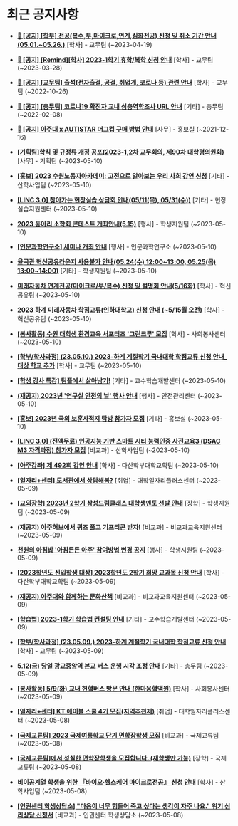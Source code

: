 # 최근 공지사항

* **[📌 [공지] [학부] 전공(복수,부,마이크로,연계,심화전공) 신청 및 취소 기간 안내 (05.01.~05.26.)](http://ajou.ac.kr/kr/ajou/notice.do?mode=view&amp;articleNo=213679&amp;article.offset=0&amp;articleLimit=30)**
 [학사] - 교무팀 (~2023-04-19)

* **[📌 [공지] [Remind][학사] 2023-1학기 휴학/복학 신청 안내](http://ajou.ac.kr/kr/ajou/notice.do?mode=view&amp;articleNo=212711&amp;article.offset=0&amp;articleLimit=30)**
 [학사] - 교무팀 (~2023-03-28)

* **[📌 [공지] [교무팀] 출석(전자출결, 공결, 취업계, 코로나 등) 관련 안내](http://ajou.ac.kr/kr/ajou/notice.do?mode=view&amp;articleNo=205552&amp;article.offset=0&amp;articleLimit=30)**
 [학사] - 교무팀 (~2022-10-26)

* **[📌 [공지] [총무팀] 코로나19 확진자 교내 심층역학조사 URL 안내](http://ajou.ac.kr/kr/ajou/notice.do?mode=view&amp;articleNo=180493&amp;article.offset=0&amp;articleLimit=30)**
 [기타] - 총무팀 (~2022-02-08)

* **[📌 [공지] 아주대 x AUTISTAR 머그컵 구매 방법 안내](http://ajou.ac.kr/kr/ajou/notice.do?mode=view&amp;articleNo=147976&amp;article.offset=0&amp;articleLimit=30)**
 [사무] - 홍보실 (~2021-12-16)

* **[[기획팀]학칙 및 규정류 개정 공포(2023-1,2차 교무회의, 제90차 대학평의원회)](http://ajou.ac.kr/kr/ajou/notice.do?mode=view&amp;articleNo=214465&amp;article.offset=0&amp;articleLimit=30)**
 [사무] - 기획팀 (~2023-05-10)

* **[[홍보] 2023 수원노동자아카데미: 고전으로 알아보는 우리 사회 강연 신청](http://ajou.ac.kr/kr/ajou/notice.do?mode=view&amp;articleNo=214463&amp;article.offset=0&amp;articleLimit=30)**
 [기타] - 산학사업팀 (~2023-05-10)

* **[[LINC 3.0] 찾아가는 현장실습 상담회 안내(05/11(목), 05/31(수))](http://ajou.ac.kr/kr/ajou/notice.do?mode=view&amp;articleNo=214455&amp;article.offset=0&amp;articleLimit=30)**
 [기타] - 현장실습지원센터 (~2023-05-10)

* **[2023 동아리 소학회 콘테스트 개최안내(5.15)](http://ajou.ac.kr/kr/ajou/notice.do?mode=view&amp;articleNo=214450&amp;article.offset=0&amp;articleLimit=30)**
 [행사] - 학생지원팀 (~2023-05-10)

* **[[인문과학연구소] 세미나 개최 안내](http://ajou.ac.kr/kr/ajou/notice.do?mode=view&amp;articleNo=214448&amp;article.offset=0&amp;articleLimit=30)**
 [행사] - 인문과학연구소 (~2023-05-10)

* **[율곡관 혁신공유라운지 사용불가 안내(05.24(수) 12:00~13:00, 05.25(목) 13:00~14:00)](http://ajou.ac.kr/kr/ajou/notice.do?mode=view&amp;articleNo=214444&amp;article.offset=0&amp;articleLimit=30)**
 [기타] - 학생지원팀 (~2023-05-10)

* **[미래자동차 연계전공(마이크로/부/복수) 신청 및 설명회 안내(5/16화)](http://ajou.ac.kr/kr/ajou/notice.do?mode=view&amp;articleNo=214438&amp;article.offset=0&amp;articleLimit=30)**
 [학사] - 혁신공유팀 (~2023-05-10)

* **[2023 하계 미래자동차 학점교류(인하대학교) 신청 안내 (~5/15월 오전)](http://ajou.ac.kr/kr/ajou/notice.do?mode=view&amp;articleNo=214436&amp;article.offset=0&amp;articleLimit=30)**
 [학사] - 혁신공유팀 (~2023-05-10)

* **[[봉사활동] 수원 대학생 환경교육 서포터즈 &#x27;그린크루&#x27; 모집](http://ajou.ac.kr/kr/ajou/notice.do?mode=view&amp;articleNo=214434&amp;article.offset=0&amp;articleLimit=30)**
 [학사] - 사회봉사센터 (~2023-05-10)

* **[[학부/학사과정] (23.05.10.) 2023-하계 계절학기 국내대학 학점교류 신청 안내_대상 학교 추가](http://ajou.ac.kr/kr/ajou/notice.do?mode=view&amp;articleNo=214433&amp;article.offset=0&amp;articleLimit=30)**
 [학사] - 교무팀 (~2023-05-10)

* **[[학생 강사 특강] 팀플에서 살아남기!](http://ajou.ac.kr/kr/ajou/notice.do?mode=view&amp;articleNo=214432&amp;article.offset=0&amp;articleLimit=30)**
 [기타] - 교수학습개발센터 (~2023-05-10)

* **[(재공지) 2023년 &#x27;연구실 안전의 날&#x27; 행사 안내](http://ajou.ac.kr/kr/ajou/notice.do?mode=view&amp;articleNo=214430&amp;article.offset=0&amp;articleLimit=30)**
 [행사] - 안전관리센터 (~2023-05-10)

* **[[홍보] 2023년 국외 보훈사적지 탐방 참가자 모집](http://ajou.ac.kr/kr/ajou/notice.do?mode=view&amp;articleNo=214425&amp;article.offset=0&amp;articleLimit=30)**
 [기타] - 홍보실 (~2023-05-10)

* **[[LINC 3.0] (전액무료) 인공지능 기반 스마트 시티 능력인증 사전교육3 (DSAC M3 자격과정) 참가자 모집](http://ajou.ac.kr/kr/ajou/notice.do?mode=view&amp;articleNo=214419&amp;article.offset=0&amp;articleLimit=30)**
 [비교과] - 산학사업팀 (~2023-05-10)

* **[[아주강좌] 제 492회 강연 안내](http://ajou.ac.kr/kr/ajou/notice.do?mode=view&amp;articleNo=214402&amp;article.offset=0&amp;articleLimit=30)**
 [학사] - 다산학부대학교학팀 (~2023-05-10)

* **[[일자리+센터] 도서관에서 상담해봄?](http://ajou.ac.kr/kr/ajou/notice.do?mode=view&amp;articleNo=214400&amp;article.offset=0&amp;articleLimit=30)**
 [취업] - 대학일자리플러스센터 (~2023-05-09)

* **[[교외장학] 2023년 2학기 삼성드림클래스 대학생멘토 선발 안내](http://ajou.ac.kr/kr/ajou/notice.do?mode=view&amp;articleNo=214393&amp;article.offset=0&amp;articleLimit=30)**
 [장학] - 학생지원팀 (~2023-05-09)

* **[(재공지) 아주허브에서 퀴즈 풀고 기프티콘 받자!](http://ajou.ac.kr/kr/ajou/notice.do?mode=view&amp;articleNo=214388&amp;article.offset=0&amp;articleLimit=30)**
 [비교과] - 비교과교육지원센터 (~2023-05-09)

* **[천원의 아침밥 &#x27;아침든든 아주&#x27; 참여방법 변경 공지](http://ajou.ac.kr/kr/ajou/notice.do?mode=view&amp;articleNo=214387&amp;article.offset=0&amp;articleLimit=30)**
 [행사] - 학생지원팀 (~2023-05-09)

* **[[2023학년도 신입학생 대상] 2023학년도 2학기 희망 교과목 신청 안내](http://ajou.ac.kr/kr/ajou/notice.do?mode=view&amp;articleNo=214385&amp;article.offset=0&amp;articleLimit=30)**
 [학사] - 다산학부대학교학팀 (~2023-05-09)

* **[(재공지) 아주대와 함께하는 문화산책](http://ajou.ac.kr/kr/ajou/notice.do?mode=view&amp;articleNo=214379&amp;article.offset=0&amp;articleLimit=30)**
 [비교과] - 비교과교육지원센터 (~2023-05-09)

* **[[학습법] 2023-1학기 학습법 컨설팅 안내](http://ajou.ac.kr/kr/ajou/notice.do?mode=view&amp;articleNo=214369&amp;article.offset=0&amp;articleLimit=30)**
 [기타] - 교수학습개발센터 (~2023-05-09)

* **[[학부/학사과정] (23.05.09.) 2023-하계 계절학기 국내대학 학점교류 신청 안내](http://ajou.ac.kr/kr/ajou/notice.do?mode=view&amp;articleNo=214360&amp;article.offset=0&amp;articleLimit=30)**
 [학사] - 교무팀 (~2023-05-09)

* **[5.12(금) 당일 광교중앙역 본교 버스 운행 시각 조정 안내](http://ajou.ac.kr/kr/ajou/notice.do?mode=view&amp;articleNo=214334&amp;article.offset=0&amp;articleLimit=30)**
 [기타] - 총무팀 (~2023-05-09)

* **[[봉사활동] 5/9(화) 교내 헌혈버스 방문 안내 (한마음혈액원)](http://ajou.ac.kr/kr/ajou/notice.do?mode=view&amp;articleNo=214333&amp;article.offset=0&amp;articleLimit=30)**
 [학사] - 사회봉사센터 (~2023-05-09)

* **[[일자리+센터] KT 에이블 스쿨 4기 모집(지역추천제)](http://ajou.ac.kr/kr/ajou/notice.do?mode=view&amp;articleNo=214328&amp;article.offset=0&amp;articleLimit=30)**
 [취업] - 대학일자리플러스센터 (~2023-05-08)

* **[[국제교류팀] 2023 국제여름학교 단기 면학장학생 모집](http://ajou.ac.kr/kr/ajou/notice.do?mode=view&amp;articleNo=214320&amp;article.offset=0&amp;articleLimit=30)**
 [비교과] - 국제교류팀 (~2023-05-08)

* **[[국제교류팀]에서 성실한 면학장학생을 모집합니다. (재학생만 가능)](http://ajou.ac.kr/kr/ajou/notice.do?mode=view&amp;articleNo=214318&amp;article.offset=0&amp;articleLimit=30)**
 [장학] - 국제교류팀 (~2023-05-08)

* **[비이공계열 학생을 위한 『바이오·헬스케어 마이크로전공』 신청 안내](http://ajou.ac.kr/kr/ajou/notice.do?mode=view&amp;articleNo=214317&amp;article.offset=0&amp;articleLimit=30)**
 [학사] - 산학사업팀 (~2023-05-08)

* **[[인권센터 학생상담소] &quot;마음이 너무 힘들어 죽고 싶다는 생각이 자주 나요.&quot; 위기 심리상담 신청서](http://ajou.ac.kr/kr/ajou/notice.do?mode=view&amp;articleNo=214316&amp;article.offset=0&amp;articleLimit=30)**
 [비교과] - 인권센터 학생상담소 (~2023-05-08)
